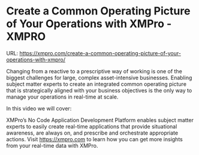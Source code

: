# Create a Common Operating Picture of Your Operations with XMPro - XMPRO

URL: https://xmpro.com/create-a-common-operating-picture-of-your-operations-with-xmpro/



Changing from a reactive to a prescriptive way of working is one of the biggest challenges for large, complex asset-intensive businesses. Enabling subject matter experts to create an integrated common operating picture that is strategically aligned with your business objectives is the only way to manage your operations in real-time at scale. 

In this video we will cover: 

XMPro’s No Code Application Development Platform enables subject matter experts to easily create real-time applications that provide situational awareness, are always on, and prescribe and orchestrate appropriate actions. Visit https://xmpro.com to learn how you can get more insights from your real-time data with XMPro.

